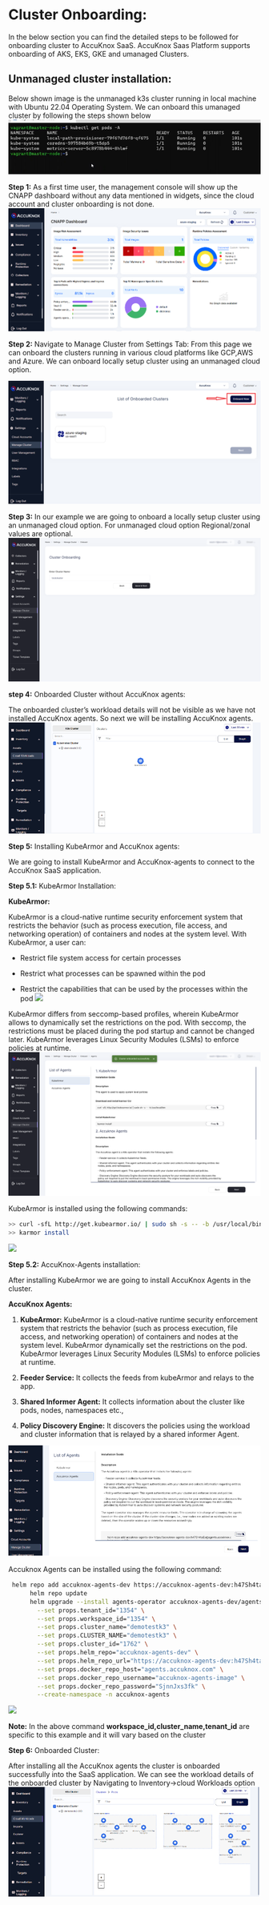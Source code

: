 # **Cluster Onboarding:** 

In the below section you can find the detailed steps to be followed for onboarding cluster to AccuKnox SaaS. AccuKnox Saas Platform supports onboarding of AKS, EKS, GKE and umanaged Clusters.  

## **Unmanaged cluster installation:**
Below shown image is the unmanaged k3s cluster running in local machine with Ubuntu 22.04 Operating System. We can onboard this umanaged cluster by following the steps shown below 
![](/getting-started/images/k3s.png)

**Step 1:** As a first time user, the management console will show up the CNAPP dashboard without any data mentioned in widgets, since the cloud account and cluster onboarding is not done. 
![](/getting-started/images/cnapp-dashboard.png)

**Step 2:** Navigate to Manage Cluster from Settings Tab: 
From this page we can onboard the clusters running in various cloud platforms like GCP,AWS and Azure. We can onboard locally setup cluster using an unmanaged cloud option. 

![](/getting-started/images/cluster-onboarding-1.png)

**Step 3:** In our example we are going to onboard a locally setup cluster using an unmanaged cloud option. 
For unmanaged cloud option Regional/zonal values are optional.
![](/getting-started/images/cluster-onboarding-2.png)

**step 4:** Onboarded Cluster without AccuKnox agents: 

The onboarded cluster’s workload details will not be visible as we have not installed AccuKnox agents. So next we will be installing AccuKnox agents.
![](/getting-started/images/cluster-onboarding-3.png)

**Step 5:** Installing KubeArmor and AccuKnox agents: 

We are going to install KubeArmor and AccuKnox-agents to connect to the AccuKnox SaaS application.

**Step 5.1:** KubeArmor Installation: 

**KubeArmor:** 

KubeArmor is a cloud-native runtime security enforcement system that restricts the behavior (such as process execution, file access, and networking operation) of containers and nodes at the system level. With KubeArmor, a user can:

+ Restrict file system access for certain processes

+ Restrict what processes can be spawned within the pod

+ Restrict the capabilities that can be used by the processes within the pod
![](/getting-started/images/kubeArmor.png)

KubeArmor differs from seccomp-based profiles, wherein KubeArmor allows to dynamically set the restrictions on the pod. With seccomp, the restrictions must be placed during the pod startup and cannot be changed later. KubeArmor leverages Linux Security Modules (LSMs) to enforce policies at runtime.
![](/getting-started/images/cluster-onboarding-4.png)

KubeArmor is installed using the following commands:

```bash
>> curl -sfL http://get.kubearmor.io/ | sudo sh -s -- -b /usr/local/bin
>> karmor install
```
![](/getting-started/images/cluster-onboarding-5.png)

**Step 5.2:** AccuKnox-Agents installation:

After installing KubeArmor we are going to install AccuKnox Agents in the cluster. 

**AccuKnox Agents:** 

1. **KubeArmor:**  KubeArmor is a cloud-native runtime security enforcement system that restricts the behavior (such as process execution, file access, and networking operation) of containers and nodes at the system level. KubeArmor dynamically set the restrictions on the pod. KubeArmor leverages Linux Security Modules (LSMs) to enforce policies at runtime.

2. **Feeder Service:** It collects the feeds from kubeArmor and relays to the app. 

3. **Shared Informer Agent:** It collects information about the cluster like pods, nodes, namespaces etc., 

4. **Policy Discovery Engine:** It discovers the policies using the workload and cluster information that is relayed by a shared informer Agent. 

![](/getting-started/images/cluster-onboarding-6.png)

Accuknox Agents can be installed using the following command: 

```bash
 helm repo add accuknox-agents-dev https://accuknox-agents-dev:h47Sh4taEs@agents.accuknox.com/repository/accuknox-agents-dev
      helm repo update
      helm upgrade --install agents-operator accuknox-agents-dev/agents-operator \
        --set props.tenant_id="1354" \
        --set props.workspace_id="1354" \
        --set props.cluster_name="demotestk3" \
        --set props.CLUSTER_NAME="demotestk3" \
        --set props.cluster_id="1762" \
        --set props.helm_repo="accuknox-agents-dev" \
        --set props.helm_repo_url="https://accuknox-agents-dev:h47Sh4taEs@agents.accuknox.com/repository/accuknox-agents-dev" \
        --set props.docker_repo_host="agents.accuknox.com" \
        --set props.docker_repo_username="accuknox-agents-image" \
        --set props.docker_repo_password="SjnnJxs3fk" \
        --create-namespace -n accuknox-agents
```
![](/getting-started/images/cluster-onboarding-7.png)

**Note:** In the above command **workspace_id,cluster_name,tenant_id**  are specific to this example and it will vary based on the cluster

**Step 6:** Onboarded Cluster: 

After installing all the AccuKnox agents the cluster is onboarded successfully into the SaaS application. We can see the workload details of the onboarded cluster by Navigating to Inventory->cloud Workloads option 
![](/getting-started/images/cluster-onboarding-8.png)